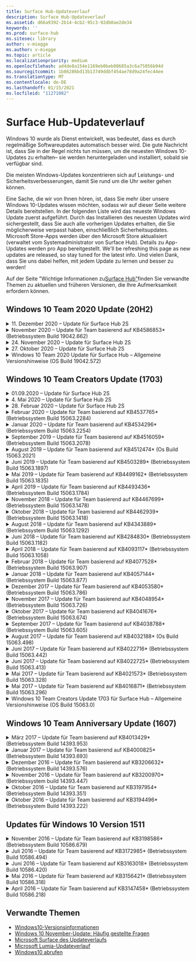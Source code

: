 ```yaml
---
title: Surface Hub-Updateverlauf
description: Surface Hub-Updateverlauf
ms.assetid: d66a9392-2b14-4cb2-95c3-92db0ae2de34
keywords: ''
ms.prod: surface-hub
ms.sitesec: library
author: v-miegge
ms.author: v-miegge
ms.topic: article
ms.localizationpriority: medium
ms.openlocfilehash: ad4de8a154e1169eb0beb08685a3c6a75056b94d
ms.sourcegitcommit: 1b86286bd13b13749ddbf454ae78d9a24fec44ee
ms.translationtype: MT
ms.contentlocale: de-DE
ms.lasthandoff: 01/15/2021
ms.locfileid: "11271082"
---
```

# Surface Hub-Updateverlauf

Windows 10 wurde als Dienst entwickelt, was bedeutet, dass es durch regelmäßige Softwareupdates automatisch besser wird. Die gute Nachricht ist, dass Sie in der Regel nichts tun müssen, um die neuesten Windows 10-Updates zu erhalten– sie werden heruntergeladen und installiert, sobald sie verfügbar sind.

Die meisten Windows-Updates konzentrieren sich auf Leistungs- und Sicherheitsverbesserungen, damit Sie rund um die Uhr weiter gehen können.

Eine Sache, die wir von Ihnen hören, ist, dass Sie mehr über unsere Windows 10-Updates wissen möchten, sodass wir auf dieser Seite weitere Details bereitstellen. In der folgenden Liste wird das neueste Windows Update zuerst aufgeführt. Durch das Installieren des neuesten Updates wird sichergestellt, dass Sie auch alle vorherigen Updates erhalten, die Sie möglicherweise verpasst haben, einschließlich Sicherheitsupdates. Microsoft Store-Apps werden über den Microsoft Store aktualisiert (verwaltet vom Systemadministrator von Surface Hub). Details zu App-Updates werden pro App bereitgestellt.
We'll be refreshing this page as new updates are released, so stay tuned for the latest info. Und vielen Dank, dass Sie uns dabei helfen, mit jedem Update zu lernen und besser zu werden!

Auf der Seite "Wichtige Informationen zu[Surface Hub"](https://support.microsoft.com/products/surface-devices/surface-hub)finden Sie verwandte Themen zu aktuellen und früheren Versionen, die Ihre Aufmerksamkeit erfordern können.

## Windows 10 Team 2020 Update (20H2)

<details>
<summary>11. Dezember 2020 – Update für Surface Hub 2S</summary>

Dieses Update gilt speziell für Surface Hub 2S und stellt die unten beschriebenen Treiber- und Firmwareupdates zur Verfügung:

* Surface SMC Firmware Update - 3.92.139.0
* Surface UEFI update - 694.3447.768.0
</details>

<details>
<summary>November 2020 – Update für Team basierend auf KB4586853* (Betriebssystem Build 19042.662)</summary>

Dieses Update für Surface Hub enthält Qualitätsverbesserungen und Sicherheitsfixes. Wichtige Updates für Surface Hub, die noch nicht im [Windows 10-Updateverlauf](https://support.microsoft.com/help/4581839/windows-10-update-history)beschrieben sind, umfassen:

* Aktualisieren Sie die Seite "Datenschutzeinstellungen", um zusätzliche Optionen zur Verfügung zu stellen.
* Behebung eines Problems, der sicherstellt, dass die Bereinigung der Sitzung "Sitzung beenden" alle Daten im Zusammenhang mit Edge Chromium vollständig entfernt.
* Behebt ein Problem, bei dem besprechungen, die bereits gestartet wurden, nicht auf der Willkommens-/Startbildschirm angezeigt wurden.
* Behebt ein Problem mit der Cloudwiederherstellung für Nicht-en-US-Locales.
* Skype for Business
  * Verbessert die Richtungsaudioleistung.
  * Reduzierte "Stifttipp"-Sounds bei Verwendung des Stifts bei Skype for Business-Anrufen.
* Verbessert die Zuverlässigkeit bei der Registrierung beim Windows-Insider-Programm.
* Verbessert die Zuverlässigkeit der Windows-Teamshell.

Informationen zum Aktivieren/Deaktivieren von Gerätefeatures und -diensten finden Sie im Surface Hub-Administratorhandbuch. [](https://docs.microsoft.com/surface-hub/) *[KB4586853](https://support.microsoft.com/help/4586853)
</details>

<details>
<summary>24. November 2020 – Update für Surface Hub 2S</summary>

Dieses Update gilt speziell für Surface Hub 2S und stellt die unten beschriebenen Treiber- und Firmwareupdates zur Verfügung:

* Surface SMC Firmware Update - 3.91.139.0
  * Verbessern Sie die Zuverlässigkeit des verbundenen Standbymodus.
* Surface Touch Firmware Update - 3.91.139.0
  * Verbessern Sie die reaktionsbereite Standby-Touch-Reaktion.
* Surface USB Audio Firmware Update - 3.91.139.0
* Surface Pen Firmware Update - 3.91.139.0
</details>

<details>
<summary>27. Oktober 2020 – Update für Surface Hub 2S</summary>

Dieses Update gilt speziell für Surface Hub 2S und stellt die unten beschriebenen Treiber- und Firmwareupdates zur Verfügung:

* Surface System Aggregator Firmware update - 4.14.139.0
* Surface UEFI update - 694.3386.768.0
</details>

<details>
<summary>Windows 10 Team 2020 Update für Surface Hub – Allgemeine Versionshinweise (OS Build 19042.572)</summary>

Dieses Update für Surface Hub enthält Qualitätsverbesserungen und Sicherheitsfixes. Wichtige Updates für Surface Hub, die noch nicht im [Windows 10-Updateverlauf](https://support.microsoft.com/help/4581839/windows-10-update-history)beschrieben sind, sind auf der Seite "Neuigkeiten[in Windows 10 Team 2020 Update"](https://docs.microsoft.com/surface-hub/surface-hub-2020-update-whats-new)aufgeführt.

Weitere Informationen zur Updateverfügbarkeit nach Region, Verteilungsmethode und Gerätetyp finden Sie auf der Seite "Installieren von[Windows 10 Team 2020 Update".](https://docs.microsoft.com/surface-hub/surface-hub-2020-update)
</details>

## Windows 10 Team Creators Update (1703)

<details>
<summary>01.09.2020 – Update für Surface Hub 2S</summary>

Dieses Update gilt speziell für Surface Hub 2S und stellt die unten beschriebenen Treiber- und Firmwareupdates zur Verfügung:

* Surface SMC Firmware Update - 1.177.139.0
  * Verbessert Feldreparaturszenarien.
* Surface SSD Firmware Update - 5.14.139.0
  * Verbessert die Systemstabilität.
* Surface Serial Hub-Treiber - 9.40.139.0
  * Verbessert die Systemstabilität.
</details>

<details>
<summary>4. Mai 2020 – Update für Surface Hub 2S</summary>

Dieses Update gilt speziell für Surface Hub 2S und stellt die unten beschriebenen Treiber- und Firmwareupdates zur Verfügung:

* Surface -USB-Audiotreiber - 15.3.6.0
  * Verbessert die Richtungsaudioleistung.
* Intel(R) display audio driver - 10.27.0.5
  * Verbessert Bildschirmfreigabeszenarien.
* Intel(R)-Grafiktreiber - 26.20.100.7263
  * Verbessert die Systemstabilität.
* Surface System-Treiber - 1.7.139.0
  * Verbessert die Systemstabilität.
* Surface SMC Firmware Update - 1.176.139.0
  * Verbessert die Systemstabilität.
</details>

<details>
<summary>28. Februar 2020 – Update für Surface Hub 2S</summary>

Dieses Update gilt speziell für Surface Hub 2S und stellt die unten beschriebenen Treiber- und Firmwareupdates zur Verfügung:

* Surface-Integrationstreiber - 13.46.139.0 
  * Verbessert Helligkeitsszenarien für die Anzeige.
* Intel(R) Management Engine Interface-Treiber - 1914.12.0.1256
  * Verbessert die Systemstabilität.
* Surface SMC Firmware Update - 1.161.139.0
  * Verbessert die Akkuleistung des Stifts.
* Surface UEFI update - 694.2938.768.0
  * Verbessert die Systemstabilität.
</details>

<details>
<summary>Februar 2020 – Update für Team basierend auf KB4537765* (Betriebssystem Build 15063.2284)</summary>

Dieses Update für Surface Hub enthält Qualitätsverbesserungen und Sicherheitsfixes. Wichtige Updates für Surface Hub, die noch nicht im [Windows 10-Updateverlauf](https://support.microsoft.com/help/4018124/windows-10-update-history)beschrieben sind, umfassen:

* Behebt ein Problem, bei dem Hub 2S während Skype for Business-Anrufen von anderen Teilnehmern nicht gut gehört werden kann.
* Verbessert die Zuverlässigkeit für einige Szenarien mit arabischer, hebräischer und anderer RTL-Sprachverwendung auf Surface Hub.

Informationen zum Aktivieren/Deaktivieren von Gerätefeatures und -diensten finden Sie im Surface Hub-Administratorhandbuch. [](https://docs.microsoft.com/surface-hub/)
*[KB4537765](https://support.microsoft.com/help/4537765)
</details>

<details>
<summary>Januar 2020 – Update für Team basierend auf KB4534296* (Betriebssystem Build 15063.2254)</summary>

Dieses Update für Surface Hub enthält Qualitätsverbesserungen und Sicherheitsfixes. Wichtige Updates für Surface Hub, die noch nicht im [Windows 10-Updateverlauf](https://support.microsoft.com/help/4018124/windows-10-update-history)beschrieben sind, umfassen:

* Behebt ein Problem mit der Protokollsammlung für Microsoft Surface Hub 2S.

Informationen zum Aktivieren/Deaktivieren von Gerätefeatures und -diensten finden Sie im Surface Hub-Administratorhandbuch. [](https://docs.microsoft.com/surface-hub/)
*[KB4534296](https://support.microsoft.com/help/4534296)
</details>

<details>
<summary>September 2019 – Update für Team basierend auf KB4516059* (Betriebssystem Build 15063.2078)</summary>

Dieses Update für Surface Hub enthält Qualitätsverbesserungen und Sicherheitsfixes. Wichtige Updates für Surface Hub, die noch nicht im [Windows 10-Updateverlauf](https://support.microsoft.com/help/4018124/windows-10-update-history)beschrieben sind, umfassen:

 * Aktualisieren Sie die Seite mit den Surface Hub 2S-Wiederherstellungseinstellungen, um die Wiederherstellungsoptionen genau wider anzuzeigen.
 * Aktualisieren Sie auf den Surface Hub 2S-Willkommensbildschirm, um die Geräte wiedererkennbar zu machen.
 * Es wurde ein Problem behoben, bei dem der Hintergrund der Windows -Teamshell falsch angezeigt wurde.
 * Es wurde ein Problem mit der Persistenz des Startmenülayouts behoben, wenn es mithilfe der MDM-Richtlinie konfiguriert wurde.
 * Es wurde ein Problem in Microsoft Edge behoben, das beim Durchsuchen einiger interner Websites auftritt.
 * Es wurde ein Problem in Skype for Business behoben, das bei der Präsentation im Vollbildmodus auftritt.

Informationen zum Aktivieren/Deaktivieren von Gerätefeatures und -diensten finden Sie im Surface Hub-Administratorhandbuch. [](https://docs.microsoft.com/surface-hub/)
*[KB4503289](https://support.microsoft.com/help/4503289)
</details>

<details>
<summary>August 2019 – Update für Team basierend auf KB4512474* (Os Build 15063.2021)</summary>

Dieses Update für Surface Hub enthält Qualitätsverbesserungen und Sicherheitsfixes. Wichtige Updates für Surface Hub, die noch nicht im [Windows 10-Updateverlauf](https://support.microsoft.com/help/4018124/windows-10-update-history)beschrieben sind, umfassen:

 * Stellt sicher, dass der Video out on Hub 2S standardmäßig auf den Modus "Duplicate" festgelegt ist.
 * Verbessert die Zuverlässigkeit einiger Szenarien für die Verwendung arabischer Sprachen auf Surface Hub.

Informationen zum Aktivieren/Deaktivieren von Gerätefeatures und -diensten finden Sie im Surface Hub-Administratorhandbuch. [](https://docs.microsoft.com/surface-hub/)
*[KB4503289](https://support.microsoft.com/help/4503289)
 </details>

<details>
<summary>Juni 2019 – Update für Team basierend auf KB4503289* (Betriebssystem Build 15063.1897)</summary>

Dieses Update für Surface Hub enthält Qualitätsverbesserungen und Sicherheitsfixes. Wichtige Updates für Surface Hub, die noch nicht im [Windows 10-Updateverlauf](https://support.microsoft.com/help/4018124/windows-10-update-history)beschrieben sind, umfassen:

* Behebt ein Problem, das verhindert, dass sich ein Benutzer bei einem Microsoft Surface Hubgerät mit einem Azure Active Directory-Konto anmelden kann. Dieses Problem tritt auf, weil eine vorherige Sitzung nicht erfolgreich beendet wurde.
* Fügt Unterstützung für TLS 1.2-Verbindungen mit Identitätsanbietern und Exchange in Gerätekontoeinrichtungsszenarien hinzu.
* Korrekturen zur Verbesserung der Zuverlässigkeit der Hardwarediagnose-App auf Hub 2S. 
* Behebung eines Problems, um die Konsistenz des Setups bei der ersten Ausführung auf Hub 2S zu verbessern. 

Informationen zum Aktivieren/Deaktivieren von Gerätefeatures und -diensten finden Sie im Surface Hub-Administratorhandbuch. [](https://docs.microsoft.com/surface-hub/)
*[KB4503289](https://support.microsoft.com/help/4503289)
</details>

<details>
<summary>Mai 2019 – Update für Team basierend auf KB4499162* (Betriebssystem Build 15063.1835)</summary>

Dieses Update für Surface Hub enthält Qualitätsverbesserungen und Sicherheitsfixes. Wichtige Updates für Surface Hub, die noch nicht im [Windows 10-Updateverlauf](https://support.microsoft.com/help/4018124/windows-10-update-history)beschrieben sind, umfassen:

* Stellt sicher, dass Surface Hub-Benutzer nicht zur Eingabe von Proxyanmeldeinformationen aufgefordert werden, nachdem das Feature "Gerätekontoanmeldeinformationen verwenden" aktiviert wurde.
* Behebt ein Problem, bei dem skype-Verbindungen regelmäßig fehlschlagen, weil Audio/Video nicht den richtigen Proxy verwendet.
* Fügt Unterstützung für TLS 1.2 in Skype for Business hinzu.
* Behebt einen SIP-Verbindungsfehler im Skype-Client, wenn auf dem Skype-Server TLS 1.0 oder TLS 1.1 deaktiviert ist.

Informationen zum Aktivieren/Deaktivieren von Gerätefeatures und -diensten finden Sie im Surface Hub-Administratorhandbuch. [](https://docs.microsoft.com/surface-hub/)
*[KB4499162](https://support.microsoft.com/help/4499162)
</details>

<details>
<summary>April 2019 – Update für Team basierend auf KB4493436* (Betriebssystem Build 15063.1784)</summary>

Dieses Update für Surface Hub enthält Qualitätsverbesserungen und Sicherheitsfixes. Wichtige Updates für Surface Hub, die noch nicht im [Windows 10-Updateverlauf](https://support.microsoft.com/help/4018124/windows-10-update-history)beschrieben sind, umfassen:

* Behebt das Video- und Audiosynchronisierungsproblem mit einigen USB-Geräten, die mit dem Surface Hub verbunden sind.

Informationen zum Aktivieren/Deaktivieren von Gerätefeatures und -diensten finden Sie im Surface Hub-Administratorhandbuch. [](https://docs.microsoft.com/surface-hub/)
*[KB4493436](https://support.microsoft.com/help/4493436)
</details>

<details>
<summary>November 2018 – Update für Team basierend auf KB4467699* (Betriebssystem Build 15063.1478)</summary>

Dieses Update für Surface Hub enthält Qualitätsverbesserungen und Sicherheitsfixes. Wichtige Updates für Surface Hub, die noch nicht im [Windows 10-Updateverlauf](https://support.microsoft.com/help/4018124/windows-10-update-history)beschrieben sind, umfassen:

* Behebt ein Problem, das einige Benutzer daran hindert, Signing-In "Meine Besprechungen und Dateien" zu öffnen.

Informationen zum Aktivieren/Deaktivieren von Gerätefeatures und -diensten finden Sie im Surface Hub-Administratorhandbuch. [](https://docs.microsoft.com/surface-hub/)
*[KBKB4467699](https://support.microsoft.com/help/KB4467699)
</details>

<details>
<summary>Oktober 2018 – Update für Team basierend auf KB4462939* (Betriebssystem Build 15063.1418)</summary>

Dieses Update für Surface Hub enthält Qualitätsverbesserungen und Sicherheitsfixes. Wichtige Updates für Surface Hub, die noch nicht im [Windows 10-Updateverlauf](https://support.microsoft.com/help/4018124/windows-10-update-history)beschrieben sind, umfassen:

* Korrekturen für Skype for Business: 
  * Behebt das Skype for Business-Verbindungsproblem beim Fortsetzen aus dem Ruhezustand
  * Behebt das Skype for Business-Netzwerkverbindungsproblem, wenn das Gerät mit dem Internet verbunden ist.
  * Beheben des Skype for Business-Absturzes bei der Suche nach Benutzern aus dem Verzeichnis
* Behebt das Problem, bei dem der Hub fälschlicherweise "Keine Internetverbindung" in Unternehmensproxyumgebungen meldet.
* Es wurde ein Feature implementiert, mit dem Kunden eine neue Whiteboard-Erfahrung nutzen können.

Informationen zum Aktivieren/Deaktivieren von Gerätefeatures und -diensten finden Sie im Surface Hub-Administratorhandbuch. [](https://docs.microsoft.com/surface-hub/)
*[KB4462939](https://support.microsoft.com/help/4462939)
</details>

<details>
<summary>August 2018 – Update für Team basierend auf KB4343889* (Betriebssystem Build 15063.1292)</summary>

Dieses Update für Surface Hub enthält Qualitätsverbesserungen und Sicherheitsfixes. Wichtige Updates für Surface Hub, die noch nicht im [Windows 10-Updateverlauf](https://support.microsoft.com/help/4018124/windows-10-update-history)beschrieben sind, umfassen:

* Fügt Unterstützung für Microsoft Teams hinzu
* Behebt das Problem mit der Aufgabenverwaltung bei der Intune-Registrierung.
* Ermöglicht Administratoren das Deaktivieren von Chat- und E-Mail-Diensten für den Hub
* Zusätzliche Fehlerbehebungen und Zuverlässigkeitsverbesserungen für die Surface Hub Skype for #A0

Informationen zum Aktivieren/Deaktivieren von Gerätefeatures und -diensten finden Sie im Surface Hub-Administratorhandbuch. [](https://docs.microsoft.com/surface-hub/)
*[KB4343889](https://support.microsoft.com/help/4343889)
</details>

<details>
<summary>Juni 2018 – Update für Team basierend auf KB4284830* (Betriebssystem Build 15063.1182)</summary>

Dieses Update für Surface Hub enthält Qualitätsverbesserungen und Sicherheitsfixes. Wichtige Updates für Surface Hub, die noch nicht im [Windows 10-Updateverlauf](https://support.microsoft.com/help/4018124/windows-10-update-history)beschrieben sind, umfassen:

* Telemetrieänderung zur Unterstützung der Anforderungen der DSGVO in EMEA

Informationen zum Aktivieren/Deaktivieren von Gerätefeatures und -diensten finden Sie im Surface Hub-Administratorhandbuch. [](https://docs.microsoft.com/surface-hub/)
*[KB4284830](https://support.microsoft.com/help/KB4284830)
</details>

<details>
<summary>April 2018 – Update für Team basierend auf KB4093117* (Betriebssystem Build 15063.1058)</summary>

Dieses Update für Surface Hub enthält Qualitätsverbesserungen und Sicherheitsfixes. Wichtige Updates für Surface Hub, die noch nicht im [Windows 10-Updateverlauf](https://support.microsoft.com/help/4018124/windows-10-update-history)beschrieben sind, umfassen:

* Behebt ein Problem mit einer verkabelten Projektion
* Aktiviert massenaktualisierung für bestimmte MDM (Mobile Device Management)-Richtlinien
* Behebt telefonwählerproblem mit internationalen Anrufen
* Behebt ein Problem mit der Bildauflösung, wenn zwei Surface Hubs an derselben Besprechung teilnehmen
* Behebt den OmS (Operations Management Suite)-Zertifikatbehandlungsfehler.
* Behebt ein Sicherheitsproblem beim Bereinigen am Ende einer Sitzung
* Behebt das Miracast-Problem, wenn Surface Hub für die Kanäle 149 bis 165 angegeben wird
  * Die Kanäle 149 bis 165 sind in Europa, Japan oder Israel aufgrund regionaler behördlicher Bestimmungen weiterhin nicht verwendbar.

Informationen zum Aktivieren/Deaktivieren von Gerätefeatures und -diensten finden Sie im Surface Hub-Administratorhandbuch. [](https://docs.microsoft.com/surface-hub/)
*[KB4093117](https://support.microsoft.com/help/4093117)
</details>

<details>
<summary>Februar 2018 – Update für Team basierend auf KB4077528* (Betriebssystem Build 15063.907)</summary>

Dieses Update für Surface Hub enthält Qualitätsverbesserungen und Sicherheitsfixes. Wichtige Updates für Surface Hub, die noch nicht im [Windows 10-Updateverlauf](https://support.microsoft.com/help/4018124/windows-10-update-history)beschrieben sind, umfassen:

* Ein Problem wurde behoben, bei dem die MDM-Einstellungen nicht ordnungsgemäß angewendet wurden.
* Verbesserter Bereinigungsprozess

Informationen zum Aktivieren/Deaktivieren von Gerätefeatures und -diensten finden Sie im Surface Hub-Administratorhandbuch. [](https://docs.microsoft.com/surface-hub/)
*[KB4077528](https://support.microsoft.com/help/4077528)
</details>

<details>
<summary>Januar 2018 – Update für Team basierend auf KB4057144* (Betriebssystem Build 15063.877)</summary>

Dieses Update für Surface Hub enthält Qualitätsverbesserungen und Sicherheitsfixes. Wichtige Updates für Surface Hub, die noch nicht im [Windows 10-Updateverlauf](https://support.microsoft.com/help/4018124/windows-10-update-history)beschrieben sind, umfassen:

* Fügt die Möglichkeit zum Verwalten des Kachellayouts für das Startmenü über MDM hinzu
* #A0 bei der Konfiguration der Kennwortrotation

Informationen zum Aktivieren/Deaktivieren von Gerätefeatures und -diensten finden Sie im Surface Hub-Administratorhandbuch. [](https://docs.microsoft.com/surface-hub/)
*[KB4057144](https://support.microsoft.com/help/4057144)
</details>

<details>
<summary>Dezember 2017 – Update für Team basierend auf KB4053580* (Betriebssystem Build 15063.786)</summary>

Dieses Update für Surface Hub enthält Qualitätsverbesserungen und Sicherheitsfixes. Wichtige Updates für Surface Hub, die noch nicht im [Windows 10-Updateverlauf](https://support.microsoft.com/help/4018124/windows-10-update-history)beschrieben sind, umfassen:

* Löst Kameravideoblitze (Rissen oder Flackern) während Skype for Business-Anrufen auf.
* Behebt das Problem mit der SSD-ID des Notification Centers

Informationen zum Aktivieren/Deaktivieren von Gerätefeatures und -diensten finden Sie im Surface Hub-Administratorhandbuch. [](https://docs.microsoft.com/surface-hub/)
*[KB4053580](https://support.microsoft.com/help/4053580)
</details>

<details>
<summary>November 2017 – Update für Team basierend auf KB4048954* (Betriebssystem Build 15063.726)</summary>

Dieses Update für Surface Hub enthält Qualitätsverbesserungen und Sicherheitsfixes. Wichtige Updates für Surface Hub, die noch nicht im [Windows 10-Updateverlauf](https://support.microsoft.com/help/4018124/windows-10-update-history)beschrieben sind, umfassen:

* Featureupdate, mit dem Kunden die verkabelte 802.1x-Netzwerkauthentifizierung mithilfe der MDM-Richtlinie aktivieren können.
* Ein Featureupdate, mit dem Benutzer beim Öffnen einer Datei dynamisch eine Anwendung ihrer Wahl auswählen können.
* Behebung, die sicherstellt, dass beim Bereinigen der Sitzung alle Verbindungen zwischen dem Benutzerkonto und dem Gerät vollständig entfernt werden.
* Leistungskorrektur, die die Bereinigungszeit und die Zeit der Miracast-Verbindung verbessert.
* Führt die Verwendung der einfachen Authentifizierung während Anzeigenbesprechungen ein.
* Behebung eines Problems, mit dem sichergestellt wird, dass Dienstkomponenten denselben Proxy verwenden, der auf dem Gerät konfiguriert ist.
* Reduziert und sicherer die vom Gerät übertragene Telemetrie, wodurch die Bandbreitenauslastung reduziert wird.
* Aktiviert ein Feature, mit dem Benutzer Nach Abschluss einer Besprechung Feedback an Microsoft senden können.

Informationen zum Aktivieren/Deaktivieren von Gerätefeatures und -diensten finden Sie im Surface Hub-Administratorhandbuch. [](https://docs.microsoft.com/surface-hub/)
*[KB4048954](https://support.microsoft.com/help/4048954)
</details>

<details>
<summary>Oktober 2017 – Update für Team basierend auf KB4041676* (Betriebssystem Build 15063.674)</summary>

Dieses Update für Surface Hub enthält Qualitätsverbesserungen und Sicherheitsfixes. Wichtige Updates für Surface Hub, die noch nicht im [Windows 10-Updateverlauf](https://support.microsoft.com/help/4018124/windows-10-update-history)beschrieben sind, umfassen:

* Skype for Business
  * Behebt das Problem, das einen Geräteneustart beim Fortsetzen aus dem Ruhezustand erforderte.
  * Behebt ein Problem, bei dem externe Kontakte nicht über das Skype Online -Hub-Konto aufgelöst wurden.
* PowerPoint
  * Behebt ein Problem, bei dem einige PowerPoint-Präsentationen nicht auf Hub projiziert werden.
* Allgemein
  * Behebung eines Problems, bei dem der USB-Port vom Systemadministrator nicht deaktiviert werden konnte.

*[KB4041676](https://support.microsoft.com/help/4041676)
</details>

<details>
<summary>September 2017 – Update für Team basierend auf KB4038788* (Betriebssystem Build 15063.605) </summary>

Dieses Update für Surface Hub enthält Qualitätsverbesserungen und Sicherheitsfixes. Wichtige Updates für Surface Hub, die noch nicht im [Windows 10-Updateverlauf](https://support.microsoft.com/help/4018124/windows-10-update-history)beschrieben sind, umfassen:

* Sicherheit
  * Behebt das Problem mit Bitlocker, wenn das Gerät aus dem Ruhezustand reaktivierung.
* Allgemein
  * Verringert die Häufigkeit/Menge der Telemetrie für die Geräteintemetrie und verbessert die Systemleistung.
  * Behebt ein Problem, durch das das Gerät keine Systemprotokolle erfassen konnte.

*[KB4038788](https://support.microsoft.com/help/4038788)
</details>

<details>
<summary>August 2017 – Update für Team basierend auf KB4032188* (Os Build 15063.498)</summary>

* Skype for Business 
  * Behebt das Skype for Business-Sign-In, das wiederholungs- oder Systemneustarts erforderte.
  * Löst die Skype for Business-Besprechungszeit auf, die fälschlicherweise angezeigt wird.
  * Korrekturen zur Verbesserung der Zuverlässigkeit von Surface Hub Skype for Business.

*[KB4032188](https://support.microsoft.com/help/4032188)
</details>

<details>
<summary>Juni 2017 – Update für Team basierend auf KB4022716* (Betriebssystem Build 15063.442)</summary>

Dieses Update für Surface Hub enthält Qualitätsverbesserungen und Sicherheitsfixes. Wichtige Updates für Surface Hub, die noch nicht im [Windows 10-Updateverlauf](https://support.microsoft.com/help/4018124/windows-10-update-history)beschrieben sind, umfassen:

* Beheben Sie NVIDIA-Treiberabstürze, die das Heruntersen des 84"-Surface Hub im Ruhe ruhen lassen müssen, was einen manuellen Neustart erfordert.
* Es wurde ein Problem behoben, bei dem einige Apps nicht auf einem 84-"Surface Hub" gestartet werden können.

*[KB4022716](https://support.microsoft.com/help/4022716)
</details>

<details>
<summary>Juni 2017 – Update für Team basierend auf KB4022725* (Betriebssystem Build 15063.413)</summary>

Dieses Update für Surface Hub enthält Qualitätsverbesserungen und Sicherheitsfixes. Wichtige Updates für Surface Hub, die noch nicht im [Windows 10-Updateverlauf](https://support.microsoft.com/help/4018124/windows-10-update-history)beschrieben sind, umfassen:

* Allgemein
  * Behobene Probleme beim Ablegen von Freihandeingaben mit Stiften
  * Gelöstes Problem, das längere Zeit zum "Bereinigen" der Besprechung verursacht hat

*[KB4022725](https://support.microsoft.com/help/4022725)
</details>

<details>
<summary>Mai 2017 – Update für Team basierend auf KB4021573* (Betriebssystem Build 15063.328)</summary>

Dieses Update für Surface Hub enthält Qualitätsverbesserungen und Sicherheitsfixes. Wichtige Updates für Surface Hub, die noch nicht im [Windows 10-Updateverlauf](https://support.microsoft.com/help/4018124/windows-10-update-history)beschrieben sind, umfassen:

* Allgemein
  * Problem mit Proxyeinstellungsaufbewahrung während des Updateproblems behoben

*[KB4021573](https://support.microsoft.com/help/4021573)
</details>

<details>
<summary>Mai 2017 – Update für Team basierend auf KB4016871* (Betriebssystem Build 15063.296)</summary>

Dieses Update für Surface Hub enthält Qualitätsverbesserungen und Sicherheitsfixes. Wichtige Updates für Surface Hub, die noch nicht im [Windows 10-Updateverlauf](https://support.microsoft.com/help/4018124/windows-10-update-history)beschrieben sind, umfassen:

* Allgemein
  * Problem mit Ruhezustand/Aktivierungszyklus behoben
  * Mehrere Probleme beim Zurücksetzen und Wiederherstellung behoben
  * Problem mit der Registerkarte "Updateverlauf" behoben
  * Gelöstes Problem beim Starten des Miracast-Diensts
* Apps
  * Fehler beim Update des App-Pakets behoben

*[KB4016871](https://support.microsoft.com/help/4016871)
</details>

<details>
<summary>Windows 10 Team Creators Update 1703 für Surface Hub – Allgemeine Versionshinweise (OS Build 15063.0)</summary>

Dieses Update für Surface Hub enthält Qualitätsverbesserungen und Sicherheitsfixes. Wichtige Updates für Surface Hub, die noch nicht im [Windows 10-Updateverlauf](https://support.microsoft.com/help/4018124/windows-10-update-history)beschrieben sind, umfassen:

* Weiterentwicklung der großen Bildschirmerfahrung 
  * Das Besprechungs-Karussell in "Willkommen" und "Start" wurde verbessert.
  * An Besprechungen teilnehmen und die Sitzung direkt über das Startmenü beenden
  * Apps können mehr Bildschirm während einer Sitzung nutzen
  * Vereinfachte Steuerelemente für Skype
  * Verbesserte Mechanismen für die Bereitstellung von Feedback
* Zugriff auf persönliche Inhalte*
  * Persönliches einmaliges Anmelden über die Willkommens- oder Startseite
  * An Besprechungen teilnehmen und die Sitzung direkt über das Startmenü beenden
  * Zugreifen auf persönliche Dateien über OneDrive for Business direkt von der Startseite aus
  * Vorab ausgefüllte Teilnehmer-Anmeldung
  * Optimierte Authentifizierungsflüsse mit der "Authenticator"-App**
* Bereitstellung & Verwaltbarkeit 
  * Vereinfachtes OOBE-Erlebnis durch Massenbereitstellung
  * Cloudbasierter Gerätewiederherstellungsdienst
  * Unterstützung von Unternehmensclientzertifikaten
  * Verbesserte Unterstützung von Proxyanmeldeinformationen
  * Unterstützung der Skype Quality of Service (QoS)-Konfiguration hinzugefügt und /verbessert
  * Möglichkeit zum Festlegen des Standardgerätvolumes in den Einstellungen hinzugefügt
  * Verbesserte MdM-Unterstützung für Surface [Hub-Einstellungen](https://docs.microsoft.com/surface-hub/remote-surface-hub-management)
* Verbesserte Sicherheit 
  * Möglichkeit zum Einschränken von USB-Laufwerken nur auf BitLocker hinzugefügt
  * Möglichkeit zum Deaktivieren von USB-Ports über MDM hinzugefügt
  * Möglichkeit zum Deaktivieren der Funktion "Sitzung fortsetzen" bei Timeout hinzugefügt
  * Hinzuf?cken der verkabelten 802.1x-Unterstützung
* Audio und Projektion
  * Verbesserungen an "Human Speaker" für "Surround Audio"
  * Reduzierte "Stifttipp"-Sounds bei Verwendung des Stifts bei Skype for Business-Anrufen
  * Unterstützung für Miracast-Infrastrukturverbindungen hinzugefügt
* Zuverlässigkeits- und Leistungskorrekturen
  * Mehrere Probleme beim Zurücksetzen und Wiederherstellung behoben
  * Problem mit der Surface Hub -Exchange-Authentifizierung bei Verwendung von Clientzertifikaten behoben
  * Verbesserte Wi-Fi der Netzwerkverbindung und der Anmeldeinformationen
  * Es wurden Probleme mit miracast-Audio-Pop und -Synchronisierung während der Videowiedergabe behoben.
  * Enthaltene Einstellung zum Deaktivieren des Verhaltens der automatischen Verbindung

*Das Feature für einmaliges Anmelden erfordert die Verwendung von Office365 und OneDrive for Business **Informationen zu Dienstanforderungen finden Sie im Administratorhandbuch.

</details>

## Windows 10 Team Anniversary Update (1607)

<details>
<summary>März 2017 – Update für Team basierend auf KB4013429* (Betriebssystem Build 14393.953)</summary>

Dieses Update für Surface Hub enthält Qualitätsverbesserungen und Sicherheitsfixes. Wichtige Updates für Surface Hub, die noch nicht im [Windows 10-Updateverlauf](https://support.microsoft.com/help/4018124/windows-10-update-history)beschrieben sind, umfassen:

* Allgemein
  * Sicherheitskorrektur für den Datei-Explorer, um die Navigation zu eingeschränkten Datei speicherorten zu verhindern
* Skype for Business
  * Behebung der Latenz während der Remotedesktop-basierten Bildschirmfreigabe

*[KB4013429](https://support.microsoft.com/help/4013429)
</details>

<details>
<summary>Januar 2017 – Update für Team basierend auf KB4000825* (Betriebssystem Build 14393.693)</summary>

Dieses Update für Surface Hub enthält Qualitätsverbesserungen und Sicherheitsfixes. Wichtige Updates für Surface Hub, die noch nicht im [Windows 10-Updateverlauf](https://support.microsoft.com/help/4018124/windows-10-update-history)beschrieben sind, umfassen:

* Aktivierte Auswahl von 106/109-Tastaturlayouts für die Verwendung mit physischen japanischen Tastaturen

*[KB4000825](https://support.microsoft.com/help/4000825)
</details>

<details>
<summary>Dezember 2016 – Update für Team basierend auf KB3206632* (Betriebssystem Build 14393.576)</summary>

Dieses Update für Surface Hub enthält Qualitätsverbesserungen und Sicherheitsfixes. Wichtige Updates für Surface Hub, die noch nicht im [Windows 10-Updateverlauf](https://support.microsoft.com/help/4018124/windows-10-update-history)beschrieben sind, umfassen:

* Behebt das Problem der Audioverzeichnung mit kabelgebundenen Verbindungen

*[KB3206632](https://support.microsoft.com/help/3206632)
</details>

<details>
<summary>November 2016 – Update für Team basierend auf KB3200970* (Betriebssystem build 14393.447)</summary>

Dieses Update für das Windows 10 Team Anniversary Update (Version 1607) für Surface Hub enthält Qualitätsverbesserungen und Sicherheitsfixes. Wichtige Updates für Surface Hub, die noch nicht im [Windows 10-Updateverlauf](https://support.microsoft.com/help/4018124/windows-10-update-history)beschrieben sind, umfassen:

* Skype for #A0 zur Verbesserung der Zuverlässigkeit

*[KB3200970](https://support.microsoft.com/help/3200970)
</details>

<details>
<summary>Oktober 2016 – Update für Team basierend auf KB3197954* (Betriebssystem Build 14393.351)</summary>

Dieses Update für Surface Hub enthält Qualitätsverbesserungen und Sicherheitsfixes. Wichtige Updates für Surface Hub, die noch nicht im [Windows 10-Updateverlauf](https://support.microsoft.com/help/4018124/windows-10-update-history)beschrieben sind, umfassen:

* Aktivieren des neuen Ruhezustandsfeatures im Betriebssystem und Bios, um den Energieverbrauch des Surface Hub zu reduzieren und seine langfristige Zuverlässigkeit zu verbessern
* Allgemein
  * Löst Szenarien auf, in denen die Bildschirmtastatur manchmal nicht angezeigt wird
  * Löst die Whiteboardanwendungsverschiebung auf, die gelegentlich beim Öffnen einer geplanten Besprechung auftritt
  * Behebt ein Problem, durch das Administratoren das Kennwort des lokalen Administrators nicht ändern konnten, nachdem das Gerät zurückgesetzt wurde.
  * Bios-Änderungslösungsproblem mit Statusleistenverfolgung während der Gerätezurücksetzung
  * UEFI-Update zum Beheben von Stromausfallproblemen

*[KB3197954](https://support.microsoft.com/help/3197954)
</details>

<details>
<summary>Oktober 2016 – Update für Team basierend auf KB3194496* (Betriebssystem Build 14393.222)</summary>

Dieses Update bringt das Windows 10 Team Anniversary Update auf Surface Hub und enthält Qualitätsverbesserungen und Sicherheitsfixes. (Auf Ihrem Gerät wird Windows 10 Version 1607 nach der Installation ausgeführt.) Wichtige Updates für Surface Hub, die noch nicht im [Windows 10-Updateverlauf](https://support.microsoft.com/help/4018124/windows-10-update-history)beschrieben sind, umfassen:

* Skype for Business
  * Leistungsverbesserungen beim Beitreten zu Besprechungen, einschließlich Problemen beim Beitreten zu einer Besprechung mithilfe von Verbundkonten
  * Unterstützung für die videobasierte Bildschirmfreigabe (VBSS) jetzt in Skype for Business für Surface Hub verfügbar
  * Gelöste Trennung nach 5 Minuten Leerlaufzeitproblem
  * Behobener Fehler bei der Bildschirmfreigabe von Skype Hub zu Hub
  * Verbesserungen an Skype-Video, einschließlich:
    * Verlust von Video während einer Besprechung mit mehreren Video presentern
    * Video zuschneiden bei Anrufen
    * Video zu ausgehenden Anrufen, das für andere Teilnehmer nicht angezeigt wird
  * Es wurde ein Problem mit dem Fehler "UPN-Anmeldung" behoben.
  * Es wurde ein Problem mit der Wähltauthentifizierung während der Verwendung von Session Initiation Protocol (SIP)-Anrufen behoben.
* Whiteboard
  * Der Benutzer kann nun #A0 mit dem #A1 (über die Funktion "Freigeben") speichern und wiederrufen.
  * Verbessertes Starten des Whiteboards beim Entfernen des Stifts aus Dock
* Apps
  * Vorinstallierte OneDrive-App für den Zugriff auf Ihre persönlichen und Arbeitsdateien
  * Vorinstallierte Fotos-App zum Anzeigen von Fotos und Videos
  * Vorinstallierte PowerBI-App zum Anzeigen von Dashboards
  * Die Office-Apps – Word, Excel, PowerPoint – sind freihandfähig.
  * Edge auf Surface Hub unterstützt jetzt Flash-basierte Websites
* Allgemein
  * Aktivierte Auswahl von Audiogeräten (für Surface Hubs, die mit externen Audiogeräten verbunden sind)
  * Aktivierte Unterstützung für HDCP auf dem DisplayPort-Ausgabeconnector
  * Änderungen der Systembenutzeroberfläche an Einstellungen [](https://www.microsoft.com/surface/support/surface-hub) zur Optimierung der Benutzerfreundlichkeit (weitere Details finden Sie in den Benutzer- und Administratorhandbüchern).
  * Fehlerbehebungen und Leistungsoptimierungen zur Beschleunigung des Azure Active #A0
  * Erheblich verbesserte Zeit zum Zurücksetzen und Wiederherstellen von Surface Hub
  * Windows Defender benutzeroberfläche wurde in den Einstellungen hinzugefügt
  * Verbesserte UX-Touch-To-Start
  * Aktivierte Unterstützung für drahtlose Projektionen mit mehr als 1080p über Miracast auf unterstützten Geräten
  * "There's no internet connection" und "Appointments may be out of date" (Falsche Benachrichtigungszustände vom Start) behoben
  * Verbesserte Zuverlässigkeit der Bildschirmtastatur
  * Zusätzliche Unterstützung für das Erstellen von Surface Hub-Bereitstellungspaketen mithilfe von Windows Imaging & Configuration Designer (ICD) und einer verbesserten Surface Hub-Überwachungslösung in Operations Management Suite (OMS)

*[KB3194496](https://support.microsoft.com/help/3194496)
</details>

## Updates für Windows 10 Version 1511

<details>
<summary>November 2016 – Update für Team basierend auf KB3198586* (Betriebssystem Build 10586.679)</summary>

Dieses Update für das Windows 10 Team (Version 1511) auf Surface Hub enthält Qualitätsverbesserungen und Sicherheitsfixes, die im [Windows 10-Updateverlauf beschrieben sind.](https://support.microsoft.com/help/4018124/windows-10-update-history) Dieses Update enthält keine surface Hub-spezifischen Elemente.

*[KB3198586](https://support.microsoft.com/help/3198586)
</details>

<details>
<summary>Juli 2016 – Update für Team basierend auf KB3172985* (Betriebssystem Build 10586.494)</summary>

Dieses Update enthält Qualitätsverbesserungen und Sicherheitsfixes. In diesem Update werden keine neuen Betriebssystemfeatures eingeführt. Wichtige Änderungen, die für den Surface Hub spezifisch sind (die noch nicht im [Windows 10-Updateverlauf](https://support.microsoft.com/help/4018124/windows-10-update-history)enthalten sind), umfassen:

* Problem behoben, das zu Abstürzen des Windows-Systems führte
* Problem behoben, das wiederholte Edgeabstürze verursachte
* Problem behoben, das zu Abstürzen des Diensts vor dem Herunterfahren führt
* Problem behoben, bei dem einige App-Daten nach einer Sitzung nicht ordnungsgemäß entfernt wurden
* Broadcom -NFC-Treiber zur Verbesserung der Leistung von NFC aktualisiert
* Aktualisierter Treiber Wi-Fi Zur Verbesserung der Leistung von Miracast
* #A0 aktualisiert, um einen Anzeigefehler zu beheben, bei dem 84"-Surface #A1 abgeblendete oder fuzzyhafte Inhalte anzeigen
* Zahlreiche Behobene Skype for Business-Probleme, darunter: 
  * Problem, das dazu führte, dass Skype for Business während Besprechungen getrennt wurde
  * Problem, bei dem Benutzer nicht an Besprechungen teilnehmen konnten, wenn sich der Besprechungsorganisator in einer Verbundkonfiguration aufting
  * Aktivieren der Skype for Business-Anwendungsfreigabe
  * Problem, das zu Abstürzen der Skype-Anwendung führte
* Eingabeaufforderung in "Einstellungen" hinzugefügt, um Benutzer darüber zu informieren, dass das Betriebssystem beschädigt werden kann, wenn die Gerätezurücksetzung vor Abschluss unterbrochen wird

*[KB3172985](https://support.microsoft.com/help/3172985)
</details>

<details>
<summary>Juni 2016 – Update für Team basierend auf KB3163018* (Betriebssystem Build 10586.420)</summary>

Dieses Update für Surface Hub enthält Qualitätsverbesserungen und Sicherheitsfixes. In diesem Update werden keine neuen Betriebssystemfeatures eingeführt. Wichtige Updates für Surface Hub, die noch nicht im [Windows 10-Updateverlauf](https://support.microsoft.com/help/4018124/windows-10-update-history)beschrieben sind, umfassen:

* Eingeschränkte Freigabe. Details zu Surface Hub-spezifischen Paketen finden Sie unter 12. Juli 2016 – [KB3172985](https://support.microsoft.com/en-us/help/3172985) (OS Build 10586.494)

*[KB3163018](https://support.microsoft.com/help/3163018)
</details>

<details>
<summary>Mai 2016 – Update für Team basierend auf KB3156421* (Betriebssystem Build 10586.318)</summary>

Dieses Update für Surface Hub enthält Qualitätsverbesserungen und Sicherheitsfixes. In diesem Update werden keine neuen Betriebssystemfeatures eingeführt. Wichtige Updates für Surface Hub, die noch nicht im [Windows 10-Updateverlauf](https://support.microsoft.com/help/4018124/windows-10-update-history)beschrieben sind, umfassen:

* Behebung eines Problems, durch das bestimmte #A0 (OneDrive) nicht installiert werden konnten
* Problem behoben, das dazu führte, dass die Toucheingabe in Anwendungen nicht mehr reagierte

*[KB3156421](https://support.microsoft.com/help/3156421)
</details>

<details>
<summary>April 2016 – Update für Team basierend auf KB3147458* (Betriebssystem Build 10586.218)</summary>

Dieses Update für Surface Hub enthält Qualitätsverbesserungen und Sicherheitsfixes. In diesem Update werden keine neuen Betriebssystemfeatures eingeführt. Wichtige Updates für Surface Hub, die noch nicht im [Windows 10-Updateverlauf](https://support.microsoft.com/help/4018124/windows-10-update-history)beschrieben sind, umfassen:

* Problem behoben, bei dem die Lautstärke zwischen Sitzungen nicht ordnungsgemäß zurückgesetzt wurde

*[KB3147458](https://support.microsoft.com/help/3147458)
</details>

## Verwandte Themen

* [Windows10-Versionsinformationen](https://go.microsoft.com/fwlink/p/?LinkId=724328)
* [Windows 10 November-Update: Häufig gestellte Fragen](https://windows.microsoft.com/windows-10/windows-update-faq)
* [Microsoft Surface des Updateverlaufs](https://go.microsoft.com/fwlink/p/?LinkId=724327)
* [Microsoft Lumia-Updateverlauf](https://go.microsoft.com/fwlink/p/?LinkId=785968)
* [Windows10 abrufen](https://go.microsoft.com/fwlink/p/?LinkId=616447)
